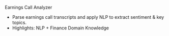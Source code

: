Earnings Call Analyzer
- Parse earnings call transcripts and apply NLP to extract sentiment & key topics.
- Highlights: NLP + Finance Domain Knowledge

